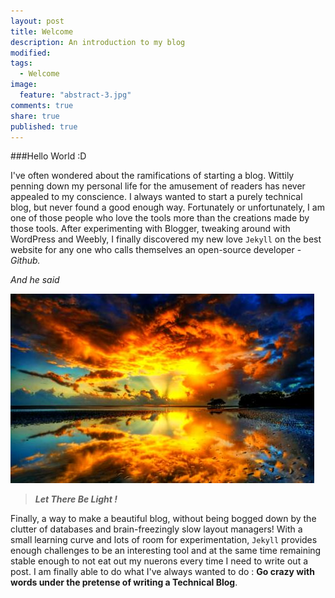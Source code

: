 ```yaml
---
layout: post
title: Welcome
description: An introduction to my blog
modified: 
tags: 
  - Welcome
image: 
  feature: "abstract-3.jpg"
comments: true
share: true
published: true
---
```


###Hello World :D


I've often wondered about the ramifications of starting a blog. Wittily penning down my personal life for the amusement of readers has never appealed to my conscience. I always wanted to start a purely technical blog, but never found a good enough way. Fortunately or unfortunately, I am one of those people who love the tools more than the creations made by those tools. After experimenting with Blogger, tweaking around with WordPress and Weebly, I finally discovered my new love `Jekyll` on the best website for any one who calls themselves an open-source developer - *Github.*


*And he said*
    
![Sunbeams](/images/2014-10-1-welcome-post/let_there_be_light.jpg)

  
>***Let There Be Light !***

Finally, a way to make a beautiful blog, without being bogged down by the clutter of databases and brain-freezingly slow layout managers!  With a small learning curve and lots of room for experimentation, `Jekyll` provides enough challenges to be an interesting tool and at the same time remaining stable enough to not eat out my nuerons every time I need to write out a post. I am finally able to do what I've always wanted to do : **Go crazy with words under the pretense of writing a Technical Blog**.
